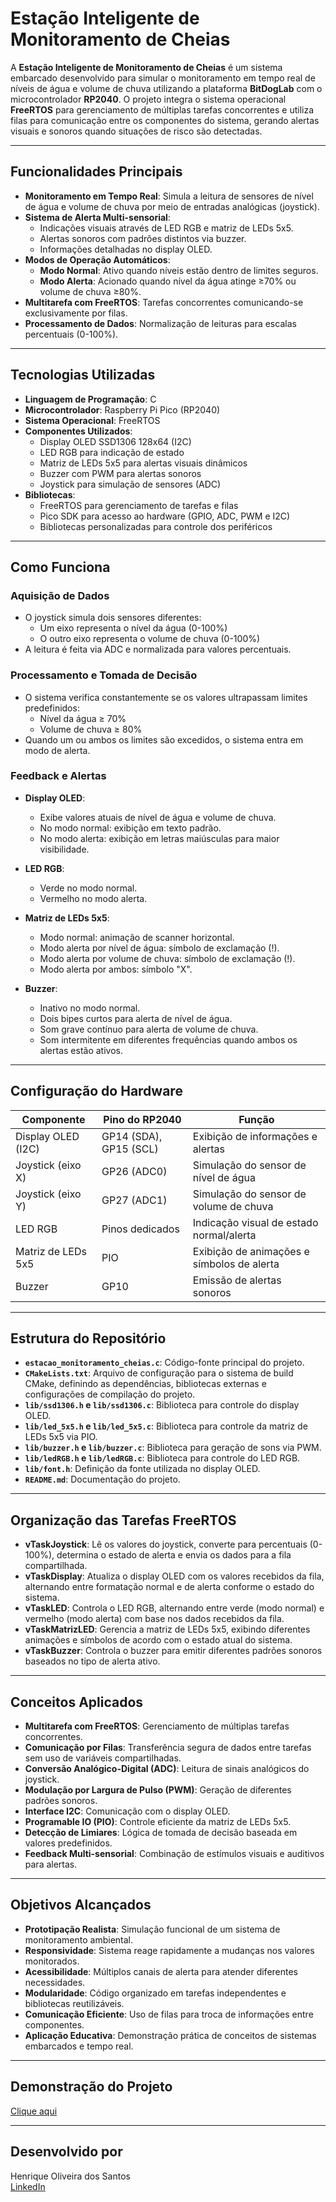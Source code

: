# Estação Inteligente de Monitoramento de Cheias

A **Estação Inteligente de Monitoramento de Cheias** é um sistema embarcado desenvolvido para simular o monitoramento em tempo real de níveis de água e volume de chuva utilizando a plataforma **BitDogLab** com o microcontrolador **RP2040**. O projeto integra o sistema operacional **FreeRTOS** para gerenciamento de múltiplas tarefas concorrentes e utiliza filas para comunicação entre os componentes do sistema, gerando alertas visuais e sonoros quando situações de risco são detectadas.

---

## Funcionalidades Principais

- **Monitoramento em Tempo Real**: Simula a leitura de sensores de nível de água e volume de chuva por meio de entradas analógicas (joystick).
- **Sistema de Alerta Multi-sensorial**:
  - Indicações visuais através de LED RGB e matriz de LEDs 5x5.
  - Alertas sonoros com padrões distintos via buzzer.
  - Informações detalhadas no display OLED.
- **Modos de Operação Automáticos**:
  - **Modo Normal**: Ativo quando níveis estão dentro de limites seguros.
  - **Modo Alerta**: Acionado quando nível da água atinge ≥70% ou volume de chuva ≥80%.
- **Multitarefa com FreeRTOS**: Tarefas concorrentes comunicando-se exclusivamente por filas.
- **Processamento de Dados**: Normalização de leituras para escalas percentuais (0-100%).

---

## Tecnologias Utilizadas

- **Linguagem de Programação**: C  
- **Microcontrolador**: Raspberry Pi Pico (RP2040)  
- **Sistema Operacional**: FreeRTOS  
- **Componentes Utilizados**:
  - Display OLED SSD1306 128x64 (I2C)
  - LED RGB para indicação de estado
  - Matriz de LEDs 5x5 para alertas visuais dinâmicos
  - Buzzer com PWM para alertas sonoros
  - Joystick para simulação de sensores (ADC)
- **Bibliotecas**:
  - FreeRTOS para gerenciamento de tarefas e filas
  - Pico SDK para acesso ao hardware (GPIO, ADC, PWM e I2C)
  - Bibliotecas personalizadas para controle dos periféricos

---

## Como Funciona

### Aquisição de Dados
- O joystick simula dois sensores diferentes:
  - Um eixo representa o nível da água (0-100%)
  - O outro eixo representa o volume de chuva (0-100%)
- A leitura é feita via ADC e normalizada para valores percentuais.

### Processamento e Tomada de Decisão
- O sistema verifica constantemente se os valores ultrapassam limites predefinidos:
  - Nível da água ≥ 70%
  - Volume de chuva ≥ 80%
- Quando um ou ambos os limites são excedidos, o sistema entra em modo de alerta.

### Feedback e Alertas
- **Display OLED**:
  - Exibe valores atuais de nível de água e volume de chuva.
  - No modo normal: exibição em texto padrão.
  - No modo alerta: exibição em letras maiúsculas para maior visibilidade.

- **LED RGB**:
  - Verde no modo normal.
  - Vermelho no modo alerta.

- **Matriz de LEDs 5x5**:
  - Modo normal: animação de scanner horizontal.
  - Modo alerta por nível de água: símbolo de exclamação (!).
  - Modo alerta por volume de chuva: símbolo de exclamação (!).
  - Modo alerta por ambos: símbolo "X".

- **Buzzer**:
  - Inativo no modo normal.
  - Dois bipes curtos para alerta de nível de água.
  - Som grave contínuo para alerta de volume de chuva.
  - Som intermitente em diferentes frequências quando ambos os alertas estão ativos.

---

## Configuração do Hardware

| Componente            | Pino do RP2040 | Função                                   |
|-----------------------|----------------|------------------------------------------|
| Display OLED (I2C)    | GP14 (SDA), GP15 (SCL) | Exibição de informações e alertas      |
| Joystick (eixo X)     | GP26 (ADC0)    | Simulação do sensor de nível de água     |
| Joystick (eixo Y)     | GP27 (ADC1)    | Simulação do sensor de volume de chuva   |
| LED RGB               | Pinos dedicados| Indicação visual de estado normal/alerta |
| Matriz de LEDs 5x5    | PIO            | Exibição de animações e símbolos de alerta|
| Buzzer                | GP10           | Emissão de alertas sonoros               |

---

## Estrutura do Repositório

- **`estacao_monitoramento_cheias.c`**: Código-fonte principal do projeto.
- **`CMakeLists.txt`**: Arquivo de configuração para o sistema de build CMake, definindo as dependências, bibliotecas externas e configurações de compilação do projeto.
- **`lib/ssd1306.h` e `lib/ssd1306.c`**: Biblioteca para controle do display OLED.
- **`lib/led_5x5.h` e `lib/led_5x5.c`**: Biblioteca para controle da matriz de LEDs 5x5 via PIO.
- **`lib/buzzer.h` e `lib/buzzer.c`**: Biblioteca para geração de sons via PWM.
- **`lib/ledRGB.h` e `lib/ledRGB.c`**: Biblioteca para controle do LED RGB.
- **`lib/font.h`**: Definição da fonte utilizada no display OLED.
- **`README.md`**: Documentação do projeto.

---

## Organização das Tarefas FreeRTOS

- **vTaskJoystick**: Lê os valores do joystick, converte para percentuais (0-100%), determina o estado de alerta e envia os dados para a fila compartilhada.
- **vTaskDisplay**: Atualiza o display OLED com os valores recebidos da fila, alternando entre formatação normal e de alerta conforme o estado do sistema.
- **vTaskLED**: Controla o LED RGB, alternando entre verde (modo normal) e vermelho (modo alerta) com base nos dados recebidos da fila.
- **vTaskMatrizLED**: Gerencia a matriz de LEDs 5x5, exibindo diferentes animações e símbolos de acordo com o estado atual do sistema.
- **vTaskBuzzer**: Controla o buzzer para emitir diferentes padrões sonoros baseados no tipo de alerta ativo.

---

## Conceitos Aplicados

- **Multitarefa com FreeRTOS**: Gerenciamento de múltiplas tarefas concorrentes.
- **Comunicação por Filas**: Transferência segura de dados entre tarefas sem uso de variáveis compartilhadas.
- **Conversão Analógico-Digital (ADC)**: Leitura de sinais analógicos do joystick.
- **Modulação por Largura de Pulso (PWM)**: Geração de diferentes padrões sonoros.
- **Interface I2C**: Comunicação com o display OLED.
- **Programable IO (PIO)**: Controle eficiente da matriz de LEDs 5x5.
- **Detecção de Limiares**: Lógica de tomada de decisão baseada em valores predefinidos.
- **Feedback Multi-sensorial**: Combinação de estímulos visuais e auditivos para alertas.

---

## Objetivos Alcançados

- **Prototipação Realista**: Simulação funcional de um sistema de monitoramento ambiental.
- **Responsividade**: Sistema reage rapidamente a mudanças nos valores monitorados.
- **Acessibilidade**: Múltiplos canais de alerta para atender diferentes necessidades.
- **Modularidade**: Código organizado em tarefas independentes e bibliotecas reutilizáveis.
- **Comunicação Eficiente**: Uso de filas para troca de informações entre componentes.
- **Aplicação Educativa**: Demonstração prática de conceitos de sistemas embarcados e tempo real.

---

## Demonstração do Projeto

[Clique aqui](#)

---

## Desenvolvido por

Henrique Oliveira dos Santos  
[LinkedIn](https://www.linkedin.com/in/dev-henriqueo-santos/)

